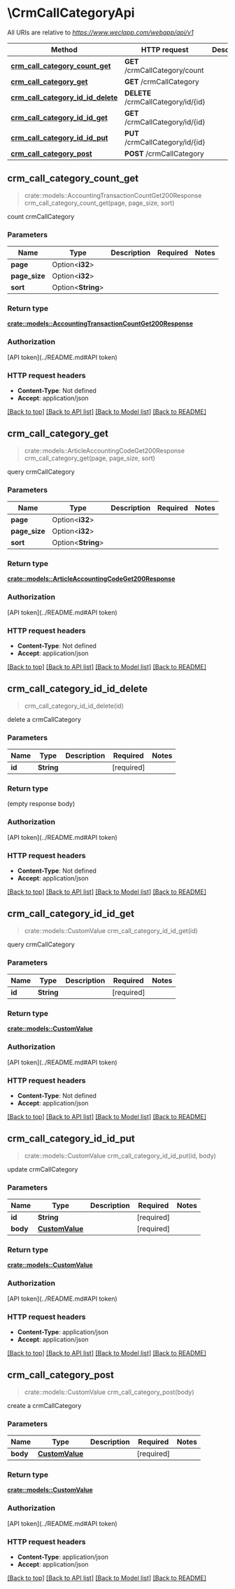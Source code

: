 # \CrmCallCategoryApi

All URIs are relative to *https://www.weclapp.com/webapp/api/v1*

Method | HTTP request | Description
------------- | ------------- | -------------
[**crm_call_category_count_get**](CrmCallCategoryApi.md#crm_call_category_count_get) | **GET** /crmCallCategory/count | 
[**crm_call_category_get**](CrmCallCategoryApi.md#crm_call_category_get) | **GET** /crmCallCategory | 
[**crm_call_category_id_id_delete**](CrmCallCategoryApi.md#crm_call_category_id_id_delete) | **DELETE** /crmCallCategory/id/{id} | 
[**crm_call_category_id_id_get**](CrmCallCategoryApi.md#crm_call_category_id_id_get) | **GET** /crmCallCategory/id/{id} | 
[**crm_call_category_id_id_put**](CrmCallCategoryApi.md#crm_call_category_id_id_put) | **PUT** /crmCallCategory/id/{id} | 
[**crm_call_category_post**](CrmCallCategoryApi.md#crm_call_category_post) | **POST** /crmCallCategory | 



## crm_call_category_count_get

> crate::models::AccountingTransactionCountGet200Response crm_call_category_count_get(page, page_size, sort)


count crmCallCategory

### Parameters


Name | Type | Description  | Required | Notes
------------- | ------------- | ------------- | ------------- | -------------
**page** | Option<**i32**> |  |  |
**page_size** | Option<**i32**> |  |  |
**sort** | Option<**String**> |  |  |

### Return type

[**crate::models::AccountingTransactionCountGet200Response**](_accountingTransaction_count_get_200_response.md)

### Authorization

[API token](../README.md#API token)

### HTTP request headers

- **Content-Type**: Not defined
- **Accept**: application/json

[[Back to top]](#) [[Back to API list]](../README.md#documentation-for-api-endpoints) [[Back to Model list]](../README.md#documentation-for-models) [[Back to README]](../README.md)


## crm_call_category_get

> crate::models::ArticleAccountingCodeGet200Response crm_call_category_get(page, page_size, sort)


query crmCallCategory

### Parameters


Name | Type | Description  | Required | Notes
------------- | ------------- | ------------- | ------------- | -------------
**page** | Option<**i32**> |  |  |
**page_size** | Option<**i32**> |  |  |
**sort** | Option<**String**> |  |  |

### Return type

[**crate::models::ArticleAccountingCodeGet200Response**](_articleAccountingCode_get_200_response.md)

### Authorization

[API token](../README.md#API token)

### HTTP request headers

- **Content-Type**: Not defined
- **Accept**: application/json

[[Back to top]](#) [[Back to API list]](../README.md#documentation-for-api-endpoints) [[Back to Model list]](../README.md#documentation-for-models) [[Back to README]](../README.md)


## crm_call_category_id_id_delete

> crm_call_category_id_id_delete(id)


delete a crmCallCategory

### Parameters


Name | Type | Description  | Required | Notes
------------- | ------------- | ------------- | ------------- | -------------
**id** | **String** |  | [required] |

### Return type

 (empty response body)

### Authorization

[API token](../README.md#API token)

### HTTP request headers

- **Content-Type**: Not defined
- **Accept**: application/json

[[Back to top]](#) [[Back to API list]](../README.md#documentation-for-api-endpoints) [[Back to Model list]](../README.md#documentation-for-models) [[Back to README]](../README.md)


## crm_call_category_id_id_get

> crate::models::CustomValue crm_call_category_id_id_get(id)


query crmCallCategory

### Parameters


Name | Type | Description  | Required | Notes
------------- | ------------- | ------------- | ------------- | -------------
**id** | **String** |  | [required] |

### Return type

[**crate::models::CustomValue**](customValue.md)

### Authorization

[API token](../README.md#API token)

### HTTP request headers

- **Content-Type**: Not defined
- **Accept**: application/json

[[Back to top]](#) [[Back to API list]](../README.md#documentation-for-api-endpoints) [[Back to Model list]](../README.md#documentation-for-models) [[Back to README]](../README.md)


## crm_call_category_id_id_put

> crate::models::CustomValue crm_call_category_id_id_put(id, body)


update crmCallCategory

### Parameters


Name | Type | Description  | Required | Notes
------------- | ------------- | ------------- | ------------- | -------------
**id** | **String** |  | [required] |
**body** | [**CustomValue**](CustomValue.md) |  | [required] |

### Return type

[**crate::models::CustomValue**](customValue.md)

### Authorization

[API token](../README.md#API token)

### HTTP request headers

- **Content-Type**: application/json
- **Accept**: application/json

[[Back to top]](#) [[Back to API list]](../README.md#documentation-for-api-endpoints) [[Back to Model list]](../README.md#documentation-for-models) [[Back to README]](../README.md)


## crm_call_category_post

> crate::models::CustomValue crm_call_category_post(body)


create a crmCallCategory

### Parameters


Name | Type | Description  | Required | Notes
------------- | ------------- | ------------- | ------------- | -------------
**body** | [**CustomValue**](CustomValue.md) |  | [required] |

### Return type

[**crate::models::CustomValue**](customValue.md)

### Authorization

[API token](../README.md#API token)

### HTTP request headers

- **Content-Type**: application/json
- **Accept**: application/json

[[Back to top]](#) [[Back to API list]](../README.md#documentation-for-api-endpoints) [[Back to Model list]](../README.md#documentation-for-models) [[Back to README]](../README.md)

